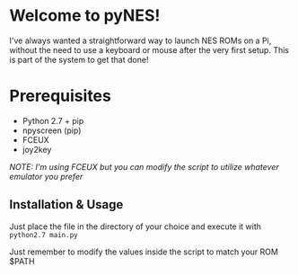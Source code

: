 ﻿# Welcome to pyNES!
I've always wanted a straightforward way to launch NES ROMs on a Pi, without the need to use a keyboard or mouse after the very first setup. This is part of the system to get that done!


# Prerequisites 

 - Python 2.7 + pip
 - npyscreen (pip)
 - FCEUX
 - joy2key
		 
*NOTE: I'm using FCEUX but you can modify the script to utilize whatever emulator you prefer*

## Installation & Usage

Just place the file in the directory of your choice and execute it with `python2.7 main.py`

Just remember to modify the values inside the script to match your ROM $PATH
